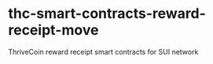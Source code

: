 # thc-smart-contracts-reward-receipt-move
ThriveCoin reward receipt smart contracts for SUI network

